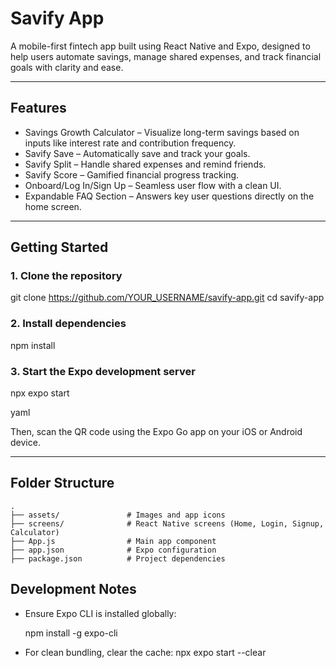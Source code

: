 # Savify App

A mobile-first fintech app built using React Native and Expo, designed to help users automate savings, manage shared expenses, and track financial goals with clarity and ease.

---

## Features

- Savings Growth Calculator – Visualize long-term savings based on inputs like interest rate and contribution frequency.
- Savify Save – Automatically save and track your goals.
- Savify Split – Handle shared expenses and remind friends.
- Savify Score – Gamified financial progress tracking.
- Onboard/Log In/Sign Up – Seamless user flow with a clean UI.
- Expandable FAQ Section – Answers key user questions directly on the home screen.

---

## Getting Started

### 1. Clone the repository

git clone https://github.com/YOUR_USERNAME/savify-app.git
cd savify-app


### 2. Install dependencies

npm install


### 3. Start the Expo development server

npx expo start

yaml


Then, scan the QR code using the Expo Go app on your iOS or Android device.

---

## Folder Structure

```
.
├── assets/               # Images and app icons
├── screens/              # React Native screens (Home, Login, Signup, Calculator)
├── App.js                # Main app component
├── app.json              # Expo configuration
├── package.json          # Project dependencies
```


## Development Notes

- Ensure Expo CLI is installed globally:

  npm install -g expo-cli


- For clean bundling, clear the cache:
npx expo start --clear

